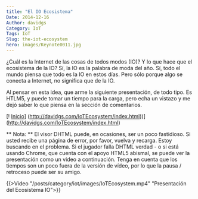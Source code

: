 ```yaml
---
title: "El IO Ecosistema"
Date: 2014-12-16
Author: davidgs
Category: IoT
Tags: IoT
Slug: the-iot-ecosystem
hero: images/Keynote0011.jpg
---
```


¿Cuál es la Internet de las cosas de todos modos (IO)? Y lo que hace que el ecosistema de la IO? Sí, la IO es la palabra de moda del año. Sí, todo el mundo piensa que todo es la IO en estos días. Pero sólo porque algo se conecta a Internet, no significa que de la IO.

Al pensar en esta idea, que arme la siguiente presentación, de todo tipo. Es HTLM5, y puede tomar un tiempo para la carga, pero echa un vistazo y me dejó saber lo que piensa en la sección de comentarios.

[! [Inicio](/posts/category/iot/images/Keynote0011.jpg)] (http://davidgs.com/IoTEcosystem/index.html))](http://davidgs.com/IoTEcosystem/index.html)

** Nota: ** El visor DHTML puede, en ocasiones, ser un poco fastidioso. Si usted recibe una página de error, por favor, vuelva y recarga. Estoy buscando en el problema. Si el jugador falla DHTML verdad - o si está usando Chrome, que cuenta con el apoyo HTML5 abismal, se puede ver la presentación como un video a continuación. Tenga en cuenta que los tiempos son un poco fuera de la versión de vídeo, por lo que la pausa / retroceso puede ser su amigo.

{{>Video "/posts/category/iot/images/IoTEcosystem.mp4" "Presentación del Ecosistema IO">}}
